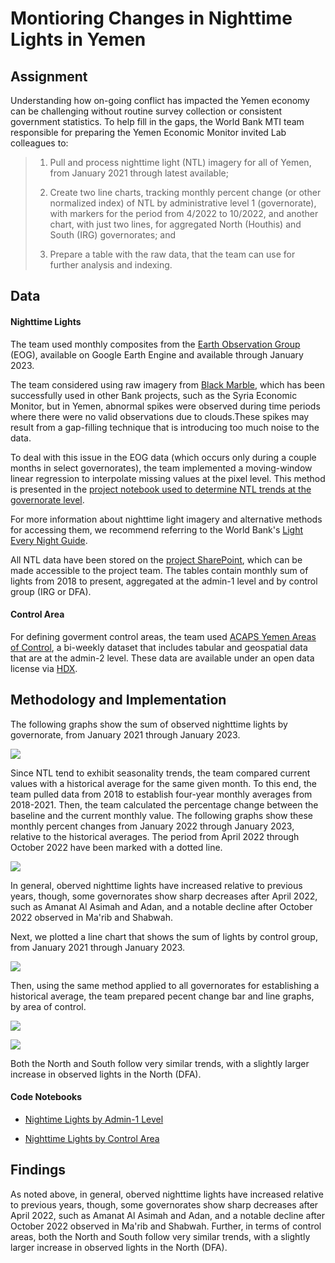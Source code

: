 # Montioring Changes in Nighttime Lights in Yemen

## Assignment

Understanding how on-going conflict has impacted the Yemen economy can be challenging without routine survey collection or consistent government statistics. To help fill in the gaps, the World Bank MTI team responsible for preparing the Yemen Economic Monitor invited Lab colleagues to:

> 1. Pull and process nighttime light (NTL) imagery for all of Yemen, from January 2021 through latest available;
> 
> 2. Create two line charts, tracking monthly percent change (or other normalized index) of NTL by administrative level 1 (governorate), with markers for the period from 4/2022 to 10/2022, and another chart, with just two lines, for aggregated North (Houthis) and South (IRG) governorates; and
> 
> 3. Prepare a table with the raw data, that the team can use for further analysis and indexing.

## Data

#### Nighttime Lights

The team used monthly composites from the [Earth Observation Group](https://mcas-proxyweb.mcas.ms/certificate-checker?login=false&originalUrl=https%3A%2F%2Fdevelopers.google.com.mcas.ms%2Fearth-engine%2Fdatasets%2Fcatalog%2FNOAA_VIIRS_DNB_MONTHLY_V1_VCMCFG%3FMcasTsid%3D20893&McasCSRF=37807788db9949b5f9e1802d3415f43cf8072003919c339c8b17499915ca26e4) (EOG), available on Google Earth Engine and available through January 2023.

The team considered using raw imagery from [Black Marble](https://blackmarble.gsfc.nasa.gov/), which has been successfully used in other Bank projects, such as the Syria Economic Monitor, but in Yemen, abnormal spikes were observed during time periods where there were no valid observations due to clouds.These spikes may result from a gap-filling technique that is introducing too much noise to the data. 

To deal with this issue in the EOG data (which occurs only during a couple months in select governorates), the team implemented a moving-window linear regression to interpolate missing values at the pixel level. This method is presented in the [project notebook used to determine NTL trends at the governorate level](https://github.com/datapartnership/yemen-economic-monitor/blob/main/notebooks/ntl-yemen-adm1.ipynb). 

For more information about nighttime light imagery and alternative methods for accessing them, we recommend referring to the World Bank's [Light Every Night Guide](https://worldbank.github.io/OpenNightLights/wb-light-every-night-readme.html).

All NTL data have been stored on the [project SharePoint](https://worldbankgroup.sharepoint.com/:f:/t/DevelopmentDataPartnershipCommunity-WBGroup/EqV1m8Y_7BdEgDXPuCMbhZ4Beo-7vmUEGM8rDGvyRnJ57Q?e=7VkuGg), which can be made accessible to the project team. The tables contain monthly sum of lights from 2018 to present, aggregated at the admin-1 level and by control group (IRG or DFA).

#### Control Area

For defining goverment control areas, the team used [ACAPS Yemen Areas of Control](https://data.humdata.org/dataset/yemen-areas-of-control), a bi-weekly dataset that includes tabular and geospatial data that are at the admin-2 level. These data are available under an open data license via [HDX](https://data.humdata.org/).

## Methodology and Implementation

The following graphs show the sum of observed nighttime lights by governorate, from January 2021 through January 2023.

![](NTL-images/adm1-lights.jpeg)

Since NTL tend to exhibit seasonality trends, the team compared current values with a historical average for the same given month. To this end, the team pulled data from 2018 to establish four-year monthly averages from 2018-2021. Then, the team calculated the percentage change between the baseline and the current monthly value.  The following graphs show these monthly percent changes from January 2022 through January 2023, relative to the historical averages. The period from April 2022 through October 2022 have been marked with a dotted line.

![](NTL-images/adm1-pct-change-historical.jpeg)

In general, oberved nighttime lights have increased relative to previous years, though, some governorates show sharp decreases after April 2022, such as Amanat Al Asimah and Adan, and a notable decline after October 2022 observed in Ma'rib and Shabwah.

Next, we plotted a line chart that shows the sum of lights by control group, from January 2021 through January 2023.

![](NTL-images/control-lights.jpeg)

Then, using the same method applied to all governorates for establishing a historical average, the team prepared pecent change bar and line graphs, by area of control.

![](NTL-images/control-pct-change-historical.jpeg)

![](NTL-images/control-pct-change-historical-bar.jpeg)

Both the North and South follow very similar trends, with a slightly larger increase in observed lights in the North (DFA).

#### Code Notebooks

* [Nightime Lights by Admin-1 Level](https://github.com/datapartnership/yemen-economic-monitor/blob/main/notebooks/NTL-notebooks/01-ntl-yemen-adm1.ipynb)

* [Nighttime Lights by Control Area](https://github.com/datapartnership/yemen-economic-monitor/blob/main/notebooks/NTL-notebooks/02-ntl-yemen-control.ipynb)

## Findings

As noted above, in general, oberved nighttime lights have increased relative to previous years, though, some governorates show sharp decreases after April 2022, such as Amanat Al Asimah and Adan, and a notable decline after October 2022 observed in Ma'rib and Shabwah. Further, in terms of control areas, both the North and South follow very similar trends, with a slightly larger increase in observed lights in the North (DFA).
